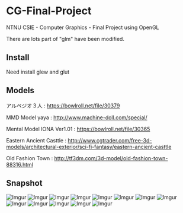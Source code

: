 # CG-Final-Project
NTNU CSIE - Computer Graphics - Final Project using OpenGL

There are lots part of "glm" have been modified.

## Install
Need install glew and glut

## Models

アルペジオ３人 : https://bowlroll.net/file/30379   

MMD Model yaya : http://www.machine-doll.com/special/  

Mental Model IONA Ver1.01 : https://bowlroll.net/file/30365  

Eastern Ancient Casttle : http://www.cgtrader.com/free-3d-models/architectural-exterior/sci-fi-fantasy/eastern-ancient-casttle  

Old Fashion Town : http://tf3dm.com/3d-model/old-fashion-town-88316.html  

## Snapshot
![Imgur](http://i.imgur.com/JLXAy0B.png)
![Imgur](http://i.imgur.com/8Yl8y4J.png)
![Imgur](http://i.imgur.com/OiQOnKB.png)
![Imgur](http://i.imgur.com/GfC8QRB.png)
![Imgur](http://i.imgur.com/3hzWD1G.png)
![Imgur](http://i.imgur.com/8H1fQmV.png)
![Imgur](http://i.imgur.com/AE8wl0o.png)
![Imgur](http://i.imgur.com/VglkvZL.png)
![Imgur](http://i.imgur.com/Ptofl1E.png)
![Imgur](http://i.imgur.com/MWRlekd.png)
![Imgur](http://i.imgur.com/RGxslj4.png)
![Imgur](http://i.imgur.com/3SltVga.png)
![Imgur](http://i.imgur.com/GQfiKlZ.png)
